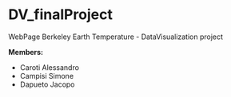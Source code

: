 # DV_finalProject
 WebPage Berkeley Earth Temperature - DataVisualization project

<b>Members:</b>
<ul>
 <li>Caroti Alessandro</li>
 <li>Campisi Simone</li>
 <li>Dapueto Jacopo</li>
</ul>
